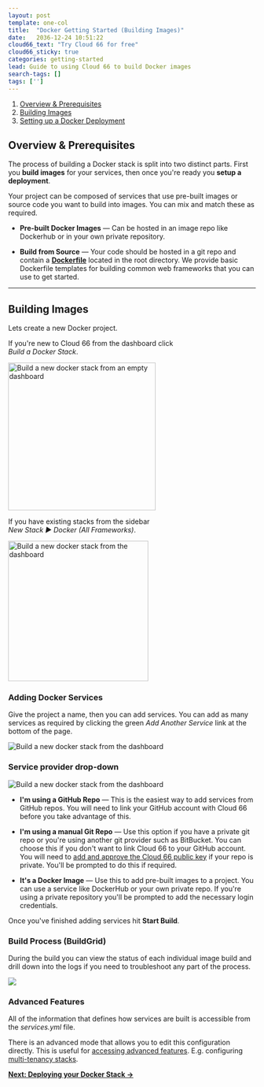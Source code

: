 ```yaml
---
layout: post
template: one-col
title:  "Docker Getting Started (Building Images)"
date:   2036-12-24 10:51:22
cloud66_text: "Try Cloud 66 for free"
cloud66_sticky: true
categories: getting-started
lead: Guide to using Cloud 66 to build Docker images
search-tags: []
tags: ['']
---
```


<ol class="page-toc">
    <li>
        <a href="#overview">
            Overview &amp; Prerequisites
        </a>
    </li>
    <li>
        <a href="#building-your-images">
            Building Images
        </a>
    </li>
    <li>
        <a href="docker-getting-started-deployment">
            Setting up a Docker Deployment
        </a>
    </li>
</ol>

<h2 id="overview">
    Overview &amp; Prerequisites
</h2>

<p>
    The process of building a Docker stack is split into two distinct parts. First you <strong>build images</strong> for your services, then once you're ready you  <strong>setup a deployment</strong>.
</p>

<p>
    Your project can be composed of services that use pre-built images or source code you want to build into images. You can mix and match these as required.
<p>

<ul>
    <li>
        <p>
            <strong>Pre-built Docker Images</strong> &mdash; Can be hosted in an image repo like Dockerhub or in your own private repository.
        </p>
    </li>
    <li>
        <p>
            <strong>Build from Source</strong> &mdash; Your code should be hosted in a git repo and contain a <a target="_blank" href="https://www.digitalocean.com/community/tutorials/docker-explained-using-dockerfiles-to-automate-building-of-images"><strong>Dockerfile</strong></a> located in the root directory.
        We provide basic Dockerfile templates for building common web frameworks that you can use to get started.
        </p>
    </li>
</ul>

<hr>

<h2 id="building-your-images">Building Images</h2>

<p>Lets create a new Docker project.</p>

<div class="grid">
    <div class="grid__item    one-half">
        <p class="caption">
            If you're new to Cloud 66 from the dashboard click<br> <em>Build a Docker Stack</em>.
        </p>
        <img alt="Build a new docker stack from an empty dashboard" src="/images/guides/docker_onboarding/build_a_docker_stack.png" width="300">
    </div><!--
 --><div class="grid__item    one-half">
         <p class="caption">
            If you have existing stacks from the sidebar<br> <em>New Stack &#9658; Docker (All Frameworks)</em>.
         </p>
        <img alt="Build a new docker stack from the dashboard" src="/images/guides/docker_onboarding/docker_guide_new_stack.png" width="285">
    </div>
</div>


<h3>Adding Docker Services</h3>
<p>
    Give the project a name, then you can add services. You can add as many services as required by clicking the green <em>Add Another Service</em> link at the bottom of the page.
</p>


<img class="img-normal_" alt="Build a new docker stack from the dashboard" src="/images/guides/docker_onboarding/docker_guide_add_services.png">

<h3>Service provider drop-down</h3>


<img style="margin:0;" alt="Build a new docker stack from the dashboard" src="/images/guides/docker_onboarding/docker_guide_service_provider_dropdown.png">


<ul>
    <li>
        <p>
            <strong>I'm using a GitHub Repo</strong> &mdash;
            This is the easiest way to add services from GitHub repos. You will need to link your GitHub account with Cloud 66 before you take advantage of this.
        </p>
    </li>
    <li>
        <p>
            <strong>I'm using a manual Git Repo</strong> &mdash;
            Use this option if you have a private git repo or you're using another git provider such as BitBucket. You can choose this if you don't want to link Cloud 66 to your GitHub account. You will need to <a href="https://help.cloud66.com/getting-started/git-repository">add and approve the Cloud 66 public key</a> if your repo is private. You'll be prompted to do this if required.
        </p>
    </li>
    <li>
        <p>
            <strong>It's a Docker Image</strong> &mdash;
        Use this to add pre-built images to a project. You can use a service like DockerHub or your own private repo. If you're using a private repository you'll be prompted to add the necessary login credentials.
        </p>
    </li>
</ul>


<p>
    Once you've finished adding services hit <strong>Start Build</strong>.
</p>

<h3>Build Process (BuildGrid)</h3>

<p>During the build you can view the status of each individual image build and drill down into the logs if you need to troubleshoot any part of the process.</p>

<img class="img-animated_" src="/images/guides/docker_onboarding/docker_guide_building_images.png" width="">

<h3>Advanced Features</h3>
<p>All of the information that defines how services are built is accessible from the <em>services.yml</em> file.</p>

<p>There is an advanced mode that allows you to edit this configuration directly. This is useful for <a href="http://help.cloud66.com/building-your-stack/docker-service-configuration">accessing advanced features</a>. E.g. configuring <a href="http://help.cloud66.com/building-your-stack/multi-tenancy-for-stacks">multi-tenancy stacks</a>.</p>

<p class="u-textRight">
    <a href="docker-getting-started-deployment">
        <b>Next: Deploying your Docker Stack →</b>
    </a>
</p>
